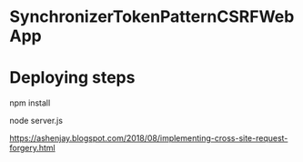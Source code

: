 # SynchronizerTokenPatternCSRFWebApp

# Deploying steps

  npm install

  node server.js
  
  https://ashenjay.blogspot.com/2018/08/implementing-cross-site-request-forgery.html
